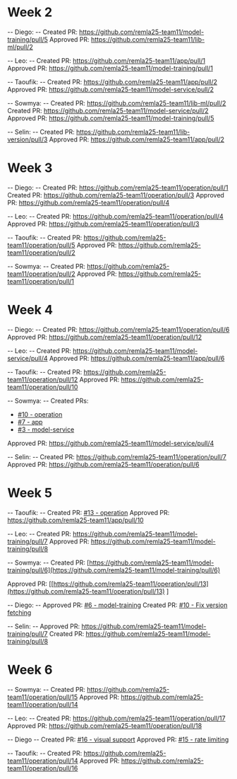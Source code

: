 # Week 2
-- Diego: --
Created PR: https://github.com/remla25-team11/model-training/pull/5
Approved PR: https://github.com/remla25-team11/lib-ml/pull/2

-- Leo: --
Created PR: https://github.com/remla25-team11/app/pull/1
Approved PR: https://github.com/remla25-team11/model-training/pull/1

-- Taoufik: --
Created PR: https://github.com/remla25-team11/app/pull/2
Approved PR: https://github.com/remla25-team11/model-service/pull/2

-- Sowmya: --
Created PR: https://github.com/remla25-team11/lib-ml/pull/2
Created PR: https://github.com/remla25-team11/model-service/pull/2
Approved PR: https://github.com/remla25-team11/model-training/pull/5

-- Selin: --
Created PR: https://github.com/remla25-team11/lib-version/pull/3
Approved PR: https://github.com/remla25-team11/app/pull/2

# Week 3

-- Diego: --
Created PR: https://github.com/remla25-team11/operation/pull/1
Created PR: https://github.com/remla25-team11/operation/pull/3
Approved PR: https://github.com/remla25-team11/operation/pull/4

-- Leo: --
Created PR: https://github.com/remla25-team11/operation/pull/4
Approved PR: https://github.com/remla25-team11/operation/pull/3

-- Taoufik: --
Created PR: https://github.com/remla25-team11/operation/pull/5
Approved PR: https://github.com/remla25-team11/operation/pull/2

-- Sowmya: --
Created PR: https://github.com/remla25-team11/operation/pull/2
Approved PR: https://github.com/remla25-team11/operation/pull/1


# Week 4

-- Diego: --
Created PR: https://github.com/remla25-team11/operation/pull/6
Approved PR: https://github.com/remla25-team11/operation/pull/12

-- Leo: --
Created PR: https://github.com/remla25-team11/model-service/pull/4
Approved PR: https://github.com/remla25-team11/app/pull/6

-- Taoufik: --
Created PR: https://github.com/remla25-team11/operation/pull/12
Approved PR: https://github.com/remla25-team11/operation/pull/10

-- Sowmya: --
Created PRs:
- [#10 - operation](https://github.com/remla25-team11/operation/pull/10)
- [#7 - app](https://github.com/remla25-team11/app/pull/7)
- [#3 - model-service](https://github.com/remla25-team11/model-service/pull/3)

Approved PR: https://github.com/remla25-team11/model-service/pull/4


-- Selin: --
Created PR: https://github.com/remla25-team11/operation/pull/7
Approved PR: https://github.com/remla25-team11/operation/pull/6

# Week 5

-- Taoufik: --
Created PR: [#13 - operation](https://github.com/remla25-team11/operation/pull/13)
Approved PR: https://github.com/remla25-team11/app/pull/10

-- Leo: --
Created PR: https://github.com/remla25-team11/model-training/pull/7
Approved PR: https://github.com/remla25-team11/model-training/pull/8

-- Sowmya: --
Created PR: [https://github.com/remla25-team11/model-training/pull/6](https://github.com/remla25-team11/model-training/pull/6)

Approved PR: [[https://github.com/remla25-team11/operation/pull/13](https://github.com/remla25-team11/operation/pull/13)
]

-- Diego: --
Approved PR: [#6 - model-training](https://github.com/remla25-team11/model-training/pull/6)
Created PR: [#10 - Fix version fetching](https://github.com/remla25-team11/app/pull/10)

-- Selin: --
Approved PR: https://github.com/remla25-team11/model-training/pull/7
Created PR: https://github.com/remla25-team11/model-training/pull/8

# Week 6

-- Sowmya: --
Created PR: https://github.com/remla25-team11/operation/pull/15
Approved PR: https://github.com/remla25-team11/operation/pull/14

-- Leo: --
Created PR: https://github.com/remla25-team11/operation/pull/17
Approved PR: https://github.com/remla25-team11/operation/pull/18

-- Diego --
Created PR: [#16 - visual support](https://github.com/remla25-team11/operation/pull/16)
Approved PR: [#15 - rate limiting](https://github.com/remla25-team11/operation/pull/15)

-- Taoufik: --
Created PR: https://github.com/remla25-team11/operation/pull/14
Approved PR: https://github.com/remla25-team11/operation/pull/16


